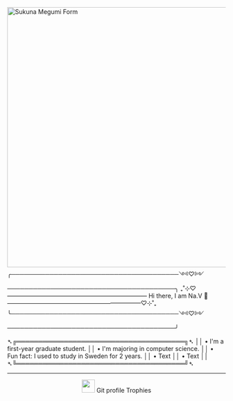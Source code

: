 
<img src="https://images-wixmp-ed30a86b8c4ca887773594c2.wixmp.com/f/95250a3c-ff8c-47d4-a5a9-92274e99eeff/dikcvro-9ff445d7-e1fa-4e0a-ad21-161156cd18d1.png/v1/fit/w_828,h_1014/meguna_manga_by_jntermi_dikcvro-414w-2x.png?token=eyJ0eXAiOiJKV1QiLCJhbGciOiJIUzI1NiJ9.eyJzdWIiOiJ1cm46YXBwOjdlMGQxODg5ODIyNjQzNzNhNWYwZDQxNWVhMGQyNmUwIiwiaXNzIjoidXJuOmFwcDo3ZTBkMTg4OTgyMjY0MzczYTVmMGQ0MTVlYTBkMjZlMCIsIm9iaiI6W1t7ImhlaWdodCI6Ijw9MTQ4MCIsInBhdGgiOiJcL2ZcLzk1MjUwYTNjLWZmOGMtNDdkNC1hNWE5LTkyMjc0ZTk5ZWVmZlwvZGlrY3Zyby05ZmY0NDVkNy1lMWZhLTRlMGEtYWQyMS0xNjExNTZjZDE4ZDEucG5nIiwid2lkdGgiOiI8PTEyMDgifV1dLCJhdWQiOlsidXJuOnNlcnZpY2U6aW1hZ2Uub3BlcmF0aW9ucyJdfQ.GkzfaqmjIyxwdkgutTg7oZqjMoYixjkok5X0zM6wnlU" alt="Sukuna Megumi Form" align="right" height="600px" data-canonical-src="https://acortar.link/QoVuvv" style="max-width: 100%;">

╭───────────────────────────────────────༺♡༻───────────────────────────────────────╮
₊˚⊹⁠♡——————————————————————— Hi there, I am Na.V 👑‎ ——————————————————————♡⊹⁠˚₊
╰───────────────────────────────────────༺♡༻───────────────────────────────────────╯

  
➴╔═══════════════════════════════════════╗➴
 ││ • I'm a first-year graduate student.
 ││ • I'm majoring in computer science.
 ││ • Fun fact: I used to study in Sweden for 2 years.
 ││ • Text
 ││ • Text
 ││
➴╚═══════════════════════════════════════╝➴
<hr>
<p align="center"><img src="https://media.giphy.com/media/QaMcXSekUWx7aogAUr/giphy.gif" width="30" />&nbsp;Git profile Trophies</p><br>

